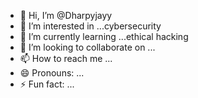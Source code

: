 - 👋 Hi, I’m @Dharpyjayy
- 👀 I’m interested in ...cybersecurity
- 🌱 I’m currently learning ...ethical hacking
- 💞️ I’m looking to collaborate on ...
- 📫 How to reach me ...
- 😄 Pronouns: ...
- ⚡ Fun fact: ...

<!---
Dharpyjayy/Dharpyjayy is a ✨ special ✨ repository because its `README.md` (this file) appears on your GitHub profile.
You can click the Preview link to take a look at your changes.
--->
